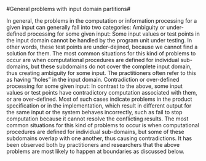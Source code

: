 #General problems with input domain partitions#

In general, the problems in the computation or information processing for a given input can generally fall into two categories:
Ambiguity or under-defined processing for some given input: Some input values or
test points in the input domain cannot be handled by the program unit under testing.
In other words, these test points are under-dejined, because we cannot find a solution
for them. The most common situations for this kind of problems to occur are when
computational procedures are defined for individual sub-domains, but these subdomains
do not cover the complete input domain, thus creating ambiguity for some
input. The practitioners often refer to this as having “holes” in the input domain.
Contradiction or over-defined processing for some given input: In contrast to the
above, some input values or test points have contradictory computation associated
with them, or are over-defined. Most of such cases indicate problems in the product
specification or in the implementation, which result in different output for the same
input or the system behaves incorrectly, such as fail to stop computation because
it cannot resolve the conflicting results. The most common situations for this kind
of problems to occur is when computational procedures are defined for individual
sub-domains, but some of these subdomains overlap with one another, thus causing
contradictions.
It has been observed both by practitioners and researchers that the above problems are
most likely to happen at boundaries as discussed below.
